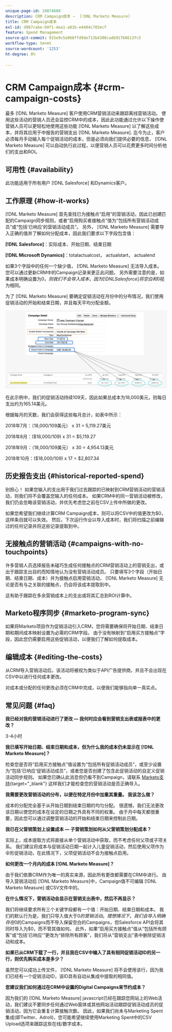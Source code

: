 ```yaml
---
unique-page-id: 18874688
description: CRM Campaign成本 —  [!DNL Marketo Measure]
title: CRM Campaign成本
exl-id: d967cabe-b9f1-4ea1-a81b-e4484c703ecf
feature: Spend Management
source-git-commit: 915e9c5a968ffd9de713b4308cadb91768613fc5
workflow-type: tm+mt
source-wordcount: '1253'
ht-degree: 0%

---
```


# CRM Campaign成本 {#crm-campaign-costs}

最多 [!DNL Marketo Measure] 客户使用CRM营销活动来跟踪离线营销活动。 使用这些活动的营销人员还会监控CRM中的成本，因此此功能通过允许以下操作使营销人员可以更轻松地使用这些功能 [!DNL Marketo Measure] 以了解这些成本，并将其应用于中报告的营销支出 [!DNL Marketo Measure]. 迄今为止，客户必须每月手动输入每个促销活动的成本，但是必须向我们提供必要的信息， [!DNL Marketo Measure] 可以自动执行此过程，以便营销人员可以花费更多时间分析他们的支出和ROI。

## 可用性 {#availability}

此功能适用于所有用户 [!DNL Salesforce] 和Dynamics客户。

## 工作原理 {#how-it-works}

[!DNL Marketo Measure] 首先查找已为接触点“启用”的营销活动，因此已创建匹配的Campaign同步规则，或者“启用购买者接触点”值为“包括所有营销活动成员”或“包括‘已响应’的营销活动成员”。 另外， [!DNL Marketo Measure] 需要导入正确的值并了解如何分配成本，因此我们要求以下字段包含值：

**[!DNL Salesforce]**：实际成本、开始日期、结束日期

**[!DNL Microsoft Dynamics]**：totalactualcost， actualstart， actualend

如果3个字段中的任何一个缺少值， [!DNL Marketo Measure] 无法导入成本。 您可以通过更新CRM中的Campaign记录来更正此问题。 另外需要注意的是，如果成本明确设置为$0，则我们不会导入成本，因为 [!DNL Salesforce] 将空白和$0视为相同。

为了 [!DNL Marketo Measure] 要确定促销活动在月份中的分布情况，我们使用促销活动的开始和结束日期，并且每天平均分配金额。

![](assets/1.jpg)

在此示例中，我们的促销活动持续109天，因此如果总成本为18,000美元，则每日支出约为165.14美元。

根据每月的天数，我们会获得这些每月总计，如表中所示：

2018年7月：（18,000/109美元） x 31 = 5,119.27美元

2018年8月：($18,000/109) x 31 = $5,119.27

2018年9月：（18,000/109美元） x 30 = 4,954.13美元

2018年10月：($18,000/109) x 17 = $2,807.34

## 历史报告支出 {#historical-reported-spend}

别担心！ 如果您输入的支出用于我们过去跟踪的已映射到CRM营销活动的营销活动，则我们将不会覆盖您输入的任何成本。 如果CRM中的同一营销活动被修改，我们仍会忽略该营销活动，并优先考虑您之前在CSV上传中所做的更改。

如果您希望我们继续计算CRM Campaign成本，则可以将CSV中的值更改为$0，这样条目就可以失效。 然后，下次运行作业以导入成本时，我们将扫描之前编辑过的任何记录并将这些记录提取到中。

## 无接触点的营销活动 {#campaigns-with-no-touchpoints}

许多营销人员选择报告未碰巧生成任何接触点的CRM营销活动上的营销支出，或出于跟踪支出目的而知情地认为没有营销活动成员。 只要填写3个字段（开始日期、结束日期、成本）并为接触点启用营销活动， [!DNL Marketo Measure] 无论是否有与之关联的接触点，仍会将该成本提取到中。

这有助于跟踪在多余营销成本上的支出或将其汇总到ROI计算中。

## Marketo程序同步 {#marketo-program-sync}

如果将Marketo项目作为促销活动引入CRM，您将需要确保将开始日期、结束日期和期间成本映射设置为必需的CRM字段。 由于没有映射到“启用买方接触点”字段，因此您仍需要启用这些促销活动，以便我们了解如何提取成本。

## 编辑成本 {#editing-the-costs}

从CRM导入营销活动后，该活动将被视为类似于API广告提供商，并且不会出现在CSV中以进行任何成本更改。

对成本或分配的任何更改必须在CRM中完成，以便我们能够指向单一真实点。

## 常见问题 {#faq}

**我已经对我的营销活动进行了更改 — 我何时应会看到营销支出表或报表中的更改？**

3-4小时

**我已填写开始日期、结束日期和成本，但为什么我的成本仍未显示在 [!DNL Marketo Measure]？**

检查您是否将“启用买方接触点”值设置为“包括所有促销活动成员”，或至少设置为“包括‘已响应’促销活动成员”，或者您是否创建了包含此促销活动的自定义促销活动同步规则。 如果您已确认此消息但仍看不到Campaign，请联系 [Marketo支持](https://nation.marketo.com/t5/support/ct-p/Support){target="_blank"} 这样我们才能检查您的营销活动是否正确导入。

**我需要更改营销活动的分布，以便在特定月份中加重其重量。 我该怎么做？**

成本的分配完全基于从开始日期到结束日期的均匀分配。 很遗憾，我们无法更改该日期以使您的成本在设定的日期之外具有不同的权重。 由于月中每天都很重要，因此您可以通过调整营销活动的开始和结束日期来控制此日期。

**我已在父营销策划上设置成本 — 子营销策划如何从父营销策划分配成本？**

实际上，成本提取方式将直接从单个营销活动中获取，而不考虑任何父项或子项关系。 我们建议将成本与促销活动日期一起计入儿童促销活动，然后使用父项作为伞形促销活动，在此情况下，父项促销活动不会为接触点启用。

**如何更改一个月内的成本 [!DNL Marketo Measure]？**

由于我们依靠CRM作为唯一的真实来源，因此所有更改都需要在CRM中进行。 由导入营销活动后 [!DNL Marketo Measure]中，Campaign值不可编辑 [!DNL Marketo Measure] 或CSV文件中的。

**在什么情况下，营销活动会显示在营销支出表中，然后不再显示？**

我们将继续要求所有三个关键字段都有一个值：开始日期、结束日期和成本。 我们的默认行为是，我们只导入值大于$0的营销活动。 理想情况下，我们会导入明确存在$0的Campaigns而不导入保留空白的Campaigns，但Salesforce API会将其同时导入为$0，而不管其值如何。 此外，如果“启用买方接触点”值从“包括所有顾客”或“包括‘已响应’”更改为“排除所有顾客”，我们将从“营销支出”表中删除促销活动和成本。

**如果已从CRM下载了一行，并且我在CSV中输入了具有相同促销活动ID的另一行，则优先购买成本是多少？**

虽然您可以成功上传文件， [!DNL Marketo Measure] 将不会使用该行，因为我们已经有一个促销活动ID，该ID具有自动从集成中提取的相同值。

**您建议我们如何通过在CRM中设置的Digital Campaigns来节约成本？**

因为我们的 [!DNL Marketo Measure] javascript已经在跟踪您网站上的Web活动，我们建议不要同步任何通过Web窗体或其他网站活动跟踪促销活动成员的促销活动，因为它会重复计算接触次数。 因此，如果我们尚未与Marketing Spent集成(即Twitter、Adroll)，您可能希望继续使用Marketing Spent中的CSV Upload选项来跟踪这些在线/数字成本。
